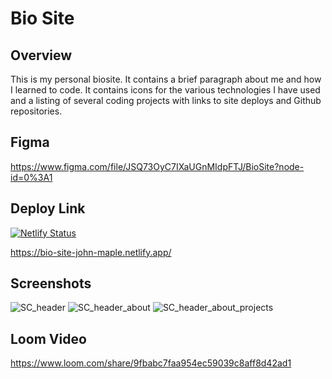 # Bio Site

## Overview
This is my personal biosite. It contains a brief paragraph about me and how I learned to code. It contains icons for the various technologies I have used and a listing of several coding projects with links to site deploys and Github repositories.

## Figma
https://www.figma.com/file/JSQ73OyC7IXaUGnMIdpFTJ/BioSite?node-id=0%3A1

## Deploy Link
[![Netlify Status](https://api.netlify.com/api/v1/badges/9e639f94-6157-4618-a5ed-dbb4c6d7dc1e/deploy-status)](https://app.netlify.com/sites/bio-site-john-maple/deploys)

https://bio-site-john-maple.netlify.app/

## Screenshots
![SC_header](https://user-images.githubusercontent.com/51683901/120073491-21b68280-c05e-11eb-8bb5-65eace30f985.png)
![SC_header_about](https://user-images.githubusercontent.com/51683901/120073495-254a0980-c05e-11eb-9bb8-116c8e612784.png)
![SC_header_about_projects](https://user-images.githubusercontent.com/51683901/120073500-28dd9080-c05e-11eb-9d59-b24eeb262fb0.png)

## Loom Video
https://www.loom.com/share/9fbabc7faa954ec59039c8aff8d42ad1
